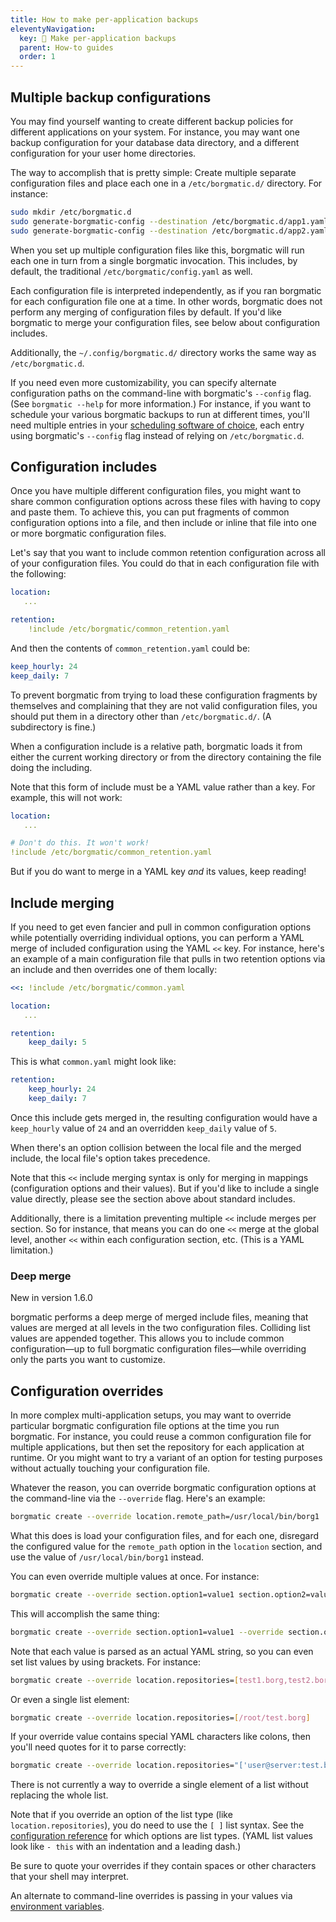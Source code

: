 ```yaml
---
title: How to make per-application backups
eleventyNavigation:
  key: 🔀 Make per-application backups
  parent: How-to guides
  order: 1
---
```

## Multiple backup configurations

You may find yourself wanting to create different backup policies for
different applications on your system. For instance, you may want one backup
configuration for your database data directory, and a different configuration
for your user home directories.

The way to accomplish that is pretty simple: Create multiple separate
configuration files and place each one in a `/etc/borgmatic.d/` directory. For
instance:

```bash
sudo mkdir /etc/borgmatic.d
sudo generate-borgmatic-config --destination /etc/borgmatic.d/app1.yaml
sudo generate-borgmatic-config --destination /etc/borgmatic.d/app2.yaml
```

When you set up multiple configuration files like this, borgmatic will run
each one in turn from a single borgmatic invocation. This includes, by
default, the traditional `/etc/borgmatic/config.yaml` as well.

Each configuration file is interpreted independently, as if you ran borgmatic
for each configuration file one at a time. In other words, borgmatic does not
perform any merging of configuration files by default. If you'd like borgmatic
to merge your configuration files, see below about configuration includes.

Additionally, the `~/.config/borgmatic.d/` directory works the same way as
`/etc/borgmatic.d`.

If you need even more customizability, you can specify alternate configuration
paths on the command-line with borgmatic's `--config` flag. (See `borgmatic
--help` for more information.) For instance, if you want to schedule your
various borgmatic backups to run at different times, you'll need multiple
entries in your [scheduling software of
choice](https://torsion.org/borgmatic/docs/how-to/set-up-backups/#autopilot),
each entry using borgmatic's `--config` flag instead of relying on
`/etc/borgmatic.d`.

## Configuration includes

Once you have multiple different configuration files, you might want to share
common configuration options across these files with having to copy and paste
them. To achieve this, you can put fragments of common configuration options
into a file, and then include or inline that file into one or more borgmatic
configuration files.

Let's say that you want to include common retention configuration across all
of your configuration files. You could do that in each configuration file with
the following:

```yaml
location:
   ...

retention:
    !include /etc/borgmatic/common_retention.yaml
```

And then the contents of `common_retention.yaml` could be:

```yaml
keep_hourly: 24
keep_daily: 7
```

To prevent borgmatic from trying to load these configuration fragments by
themselves and complaining that they are not valid configuration files, you
should put them in a directory other than `/etc/borgmatic.d/`. (A subdirectory
is fine.)

When a configuration include is a relative path, borgmatic loads it from either
the current working directory or from the directory containing the file doing
the including.

Note that this form of include must be a YAML value rather than a key. For
example, this will not work:

```yaml
location:
   ...

# Don't do this. It won't work!
!include /etc/borgmatic/common_retention.yaml
```

But if you do want to merge in a YAML key *and* its values, keep reading!


## Include merging

If you need to get even fancier and pull in common configuration options while
potentially overriding individual options, you can perform a YAML merge of
included configuration using the YAML `<<` key. For instance, here's an
example of a main configuration file that pulls in two retention options via
an include and then overrides one of them locally:

```yaml
<<: !include /etc/borgmatic/common.yaml

location:
   ...

retention:
    keep_daily: 5
```

This is what `common.yaml` might look like:

```yaml
retention:
    keep_hourly: 24
    keep_daily: 7
```

Once this include gets merged in, the resulting configuration would have a
`keep_hourly` value of `24` and an overridden `keep_daily` value of `5`.

When there's an option collision between the local file and the merged
include, the local file's option takes precedence.

Note that this `<<` include merging syntax is only for merging in mappings
(configuration options and their values). But if you'd like to include a
single value directly, please see the section above about standard includes.

Additionally, there is a limitation preventing multiple `<<` include merges
per section. So for instance, that means you can do one `<<` merge at the
global level, another `<<` within each configuration section, etc. (This is a
YAML limitation.)


### Deep merge

<span class="minilink minilink-addedin">New in version 1.6.0</span>

borgmatic performs a deep merge of merged include files, meaning that values
are merged at all levels in the two configuration files. Colliding list values
are appended together. This allows you to include common configuration—up to
full borgmatic configuration files—while overriding only the parts you want to
customize.


## Configuration overrides

In more complex multi-application setups, you may want to override particular
borgmatic configuration file options at the time you run borgmatic. For
instance, you could reuse a common configuration file for multiple
applications, but then set the repository for each application at runtime. Or
you might want to try a variant of an option for testing purposes without
actually touching your configuration file.

Whatever the reason, you can override borgmatic configuration options at the
command-line via the `--override` flag. Here's an example:

```bash
borgmatic create --override location.remote_path=/usr/local/bin/borg1
```

What this does is load your configuration files, and for each one, disregard
the configured value for the `remote_path` option in the `location` section,
and use the value of `/usr/local/bin/borg1` instead.

You can even override multiple values at once. For instance:

```bash
borgmatic create --override section.option1=value1 section.option2=value2
```

This will accomplish the same thing:

```bash
borgmatic create --override section.option1=value1 --override section.option2=value2
```

Note that each value is parsed as an actual YAML string, so you can even set
list values by using brackets. For instance:

```bash
borgmatic create --override location.repositories=[test1.borg,test2.borg]
```

Or even a single list element:

```bash
borgmatic create --override location.repositories=[/root/test.borg]
```

If your override value contains special YAML characters like colons, then
you'll need quotes for it to parse correctly:

```bash
borgmatic create --override location.repositories="['user@server:test.borg']"
```

There is not currently a way to override a single element of a list without
replacing the whole list.

Note that if you override an option of the list type (like
`location.repositories`), you do need to use the `[ ]` list syntax. See the
[configuration
reference](https://torsion.org/borgmatic/docs/reference/configuration/) for
which options are list types. (YAML list values look like `- this` with an
indentation and a leading dash.)

Be sure to quote your overrides if they contain spaces or other characters
that your shell may interpret.

An alternate to command-line overrides is passing in your values via [environment variables](https://torsion.org/borgmatic/docs/how-to/provide-your-passwords/).
